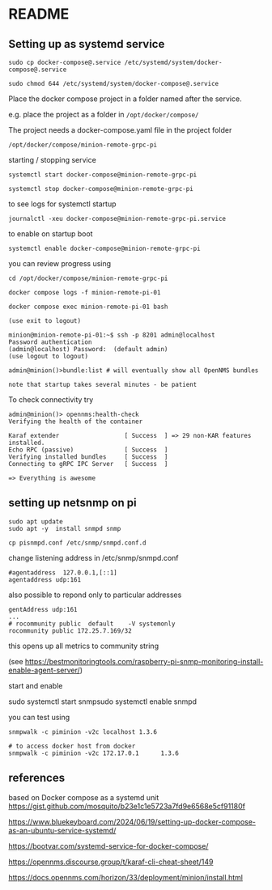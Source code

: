 # README


## Setting up as systemd service

```
sudo cp docker-compose@.service /etc/systemd/system/docker-compose@.service

sudo chmod 644 /etc/systemd/system/docker-compose@.service
```

Place the docker compose project in a folder named after the service.

e.g. place the project as a folder in `/opt/docker/compose/`

The project needs a docker-compose.yaml file in the project folder

```
/opt/docker/compose/minion-remote-grpc-pi
```

starting / stopping service

```
systemctl start docker-compose@minion-remote-grpc-pi

systemctl stop docker-compose@minion-remote-grpc-pi

```
to see logs for systemctl startup

```
journalctl -xeu docker-compose@minion-remote-grpc-pi.service

```

to enable on startup boot

```
systemctl enable docker-compose@minion-remote-grpc-pi

```
you can review progress using

```
cd /opt/docker/compose/minion-remote-grpc-pi

docker compose logs -f minion-remote-pi-01

docker compose exec minion-remote-pi-01 bash

(use exit to logout)

minion@minion-remote-pi-01:~$ ssh -p 8201 admin@localhost
Password authentication
(admin@localhost) Password:  (default admin)
(use logout to logout)

admin@minion()>bundle:list # will eventually show all OpenNMS bundles

note that startup takes several minutes - be patient

```
To check connectivity try

```
admin@minion()> opennms:health-check                                                                                                     
Verifying the health of the container

Karaf extender                  [ Success  ] => 29 non-KAR features installed. 
Echo RPC (passive)              [ Success  ]
Verifying installed bundles     [ Success  ]
Connecting to gRPC IPC Server   [ Success  ]

=> Everything is awesome
```

## setting up netsnmp on pi

```
sudo apt update
sudo apt -y  install snmpd snmp

cp pisnmpd.conf /etc/snmp/snmpd.conf.d

```
change listening address in /etc/snmp/snmpd.conf

```
#agentaddress  127.0.0.1,[::1]
agentaddress udp:161
```
also possible to repond only to particular addresses

```
gentAddress udp:161
...
# rocommunity public  default    -V systemonly
rocommunity public 172.25.7.169/32
```

this opens up all metrics to community string

(see https://bestmonitoringtools.com/raspberry-pi-snmp-monitoring-install-enable-agent-server/)

start and enable  

sudo systemctl start snmpsudo systemctl enable snmpd

you can test using

```
snmpwalk -c piminion -v2c localhost 1.3.6

# to access docker host from docker
snmpwalk -c piminion -v2c 172.17.0.1      1.3.6

```


## references

based on Docker compose as a systemd unit
https://gist.github.com/mosquito/b23e1c1e5723a7fd9e6568e5cf91180f

https://www.bluekeyboard.com/2024/06/19/setting-up-docker-compose-as-an-ubuntu-service-systemd/

https://bootvar.com/systemd-service-for-docker-compose/

https://opennms.discourse.group/t/karaf-cli-cheat-sheet/149

https://docs.opennms.com/horizon/33/deployment/minion/install.html